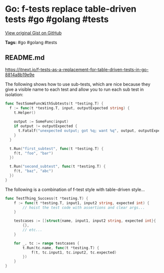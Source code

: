 # Go: f-tests replace table-driven tests #go #golang #tests

[View original Gist on GitHub](https://gist.github.com/Integralist/62a37111624853397982ac7c6369be19)

**Tags:** #go #golang #tests

## README.md

https://itnext.io/f-tests-as-a-replacement-for-table-driven-tests-in-go-8814a8b19e9e

The following shows how to use sub-tests, which are nice because they give a visible name to each test and allow you to run each sub test in isolation:

```go
func TestSomeFuncWithSubtests(t *testing.T) {
  f := func(t *testing.T, input, outputExpected string) {
    t.Helper()
    
    output := SomeFunc(input)
    if output != outputExpected {
      t.Fatalf("unexpected output; got %q; want %q", output, outputExpected)
    }
  }

  t.Run("first_subtest", func(t *testing.T) {
    f(t, "foo", "bar")
  })

  t.Run("second_subtest", func(t *testing.T) {
    f(t, "baz", "abc")
  })
}
```

The following is a combination of f-test style with table-driven style...

```go
func TestThing_Success(t *testing.T) {
    f := func(t *testing.T, input1, input2 string, expected int) {
        // hoist the test code with assertions and clear args...
    }

    testcases := []struct{name, input1, input2 string, expected int}{
        {},
        // etc...
    }

    for _, tc := range testcases {
        t.Run(tc.name, func(t *testing.T) {
            f(t, tc.input1, tc.input2, tc.expected)
        })
    }
}
```

